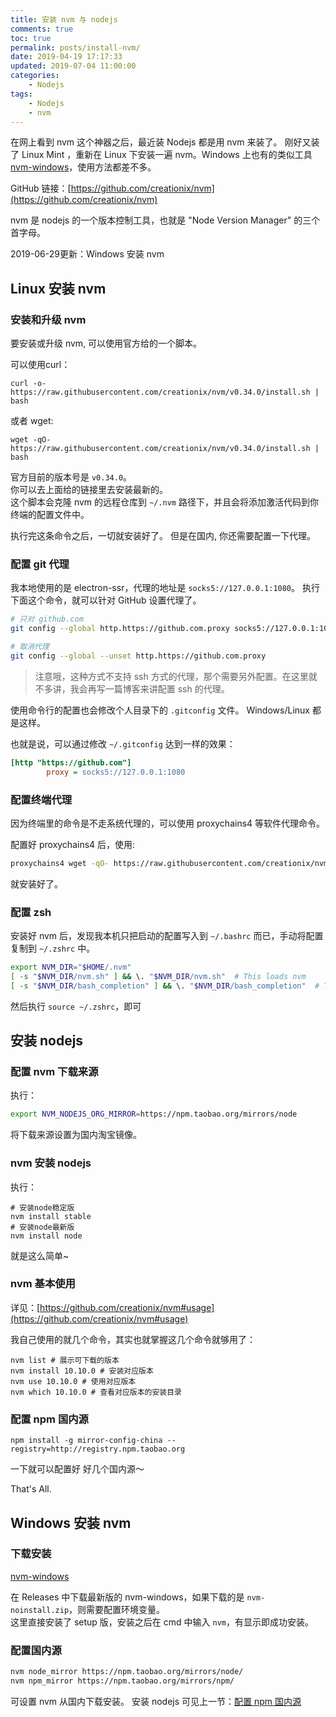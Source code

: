 ```yaml
---
title: 安装 nvm 与 nodejs
comments: true
toc: true
permalink: posts/install-nvm/
date: 2019-04-19 17:17:33
updated: 2019-07-04 11:00:00
categories: 
    - Nodejs
tags:
    - Nodejs
    - nvm
---
```


在网上看到 nvm 这个神器之后，最近装 Nodejs 都是用 nvm 来装了。
刚好又装了 Linux Mint ，重新在 Linux 下安装一遍 nvm。Windows 上也有的类似工具 [nvm-windows](https://github.com/coreybutler/nvm-windows)，使用方法都差不多。

GitHub 链接：[https://github.com/creationix/nvm](https://github.com/creationix/nvm)

nvm 是 nodejs 的一个版本控制工具，也就是 "Node Version Manager" 的三个首字母。

2019-06-29更新：Windows 安装 nvm
<!-- more -->
## Linux 安装 nvm
### 安装和升级 nvm

要安装或升级 nvm, 可以使用官方给的一个脚本。  

可以使用curl：
```shell
curl -o- https://raw.githubusercontent.com/creationix/nvm/v0.34.0/install.sh | bash
```

或者 wget:
```shell
wget -qO- https://raw.githubusercontent.com/creationix/nvm/v0.34.0/install.sh | bash
```

官方目前的版本号是 `v0.34.0`。  
你可以去上面给的链接里去安装最新的。  
这个脚本会克隆 nvm 的远程仓库到 `~/.nvm` 路径下，并且会将添加激活代码到你终端的配置文件中。

执行完这条命令之后，一切就安装好了。
但是在国内, 你还需要配置一下代理。

### 配置 git 代理

我本地使用的是 electron-ssr，代理的地址是 `socks5://127.0.0.1:1080`。
执行下面这个命令，就可以针对 GitHub 设置代理了。

```bash
# 只对 github.com
git config --global http.https://github.com.proxy socks5://127.0.0.1:1080

# 取消代理
git config --global --unset http.https://github.com.proxy
```

> 注意哦，这种方式不支持 ssh 方式的代理，那个需要另外配置。在这里就不多讲，我会再写一篇博客来讲配置 ssh 的代理。

使用命令行的配置也会修改个人目录下的 `.gitconfig` 文件。 Windows/Linux 都是这样。

也就是说，可以通过修改 `~/.gitconfig` 达到一样的效果：  

```ini .gitconfig
[http "https://github.com"]
        proxy = socks5://127.0.0.1:1080
```

### 配置终端代理

因为终端里的命令是不走系统代理的，可以使用 proxychains4 等软件代理命令。

配置好 proxychains4 后，使用:

```bash
proxychains4 wget -qO- https://raw.githubusercontent.com/creationix/nvm/v0.34.0/install.sh | bash
```
就安装好了。

### 配置 zsh

安装好 nvm 后，发现我本机只把启动的配置写入到 `~/.bashrc` 而已，手动将配置复制到 `~/.zshrc` 中。

```bash
export NVM_DIR="$HOME/.nvm"
[ -s "$NVM_DIR/nvm.sh" ] && \. "$NVM_DIR/nvm.sh"  # This loads nvm
[ -s "$NVM_DIR/bash_completion" ] && \. "$NVM_DIR/bash_completion"  # This loads nvm bash_completion
```

然后执行 `source ~/.zshrc`，即可

## 安装 nodejs

### 配置 nvm 下载来源

执行：
```bash
export NVM_NODEJS_ORG_MIRROR=https://npm.taobao.org/mirrors/node
```

将下载来源设置为国内淘宝镜像。

### nvm 安装 nodejs
执行：

```shell
# 安装node稳定版
nvm install stable
# 安装node最新版
nvm install node
```

就是这么简单~

### nvm 基本使用

详见：[https://github.com/creationix/nvm#usage](https://github.com/creationix/nvm#usage)

我自己使用的就几个命令，其实也就掌握这几个命令就够用了：
```shell
nvm list # 展示可下载的版本
nvm install 10.10.0 # 安装对应版本
nvm use 10.10.0 # 使用对应版本
nvm which 10.10.0 # 查看对应版本的安装目录
```

### 配置 npm 国内源

```shell
npm install -g mirror-config-china --registry=http://registry.npm.taobao.org
```

一下就可以配置好 好几个国内源～

That's All.

## Windows 安装 nvm

### 下载安装

[nvm-windows](https://github.com/coreybutler/nvm-windows)

在 Releases 中下载最新版的 nvm-windows，如果下载的是 `nvm-noinstall.zip`，则需要配置环境变量。  
这里直接安装了 setup 版，安装之后在 cmd 中输入 `nvm`，有显示即成功安装。

### 配置国内源

```bash
nvm node_mirror https://npm.taobao.org/mirrors/node/
nvm npm_mirror https://npm.taobao.org/mirrors/npm/
```
可设置 nvm 从国内下载安装。
安装 nodejs 可见上一节：[配置 npm 国内源](#配置-npm-国内源)
